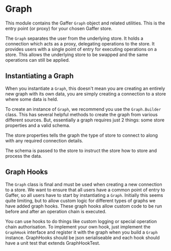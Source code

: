 


Graph
============

This module contains the Gaffer `Graph` object and related utilities. This
is the entry point (or proxy) for your chosen Gaffer store.

The `Graph` separates the user from the underlying store. It holds a connection
which acts as a proxy, delegating operations to the store.
It provides users with a single point of entry for executing operations
on a store. This allows the underlying store to be swapped and the same
operations can still be applied.

## Instantiating a Graph 
When you instantiate a `Graph`, this doesn't mean you are creating an entirely
new graph with its own data, you are simply creating a connection to a store
where some data is held.

To create an instance of `Graph`, we recommend you use the `Graph.Builder`
class. This has several helpful methods to create the graph from various
different sources. But, essentially a graph requires just 2 things: some
store properties and a valid schema.

The store properties tells the graph the type of store to connect to
along with any required connection details.

The schema is passed to the store to instruct the store how to store
and process the data.
 

## Graph Hooks
The `Graph` class is final and must be used when creating a new connection
to a store. We want to ensure that all users have a common point of entry
to Gaffer, so all users have to start by instantiating a `Graph`. Initially
this seems quite limiting, but to allow custom logic for different types
of graphs we have added graph hooks. These graph hooks allow custom code
to be run before and after an operation chain is executed.

You can use hooks to do things like custom logging or special operation
chain authorisation. To implement your own hook, just implement the `GraphHook`
interface and register it with the graph when you build a `Graph` instance.
GraphHooks should be json serialiseable and each hook should have a unit test 
that extends GraphHookTest.
